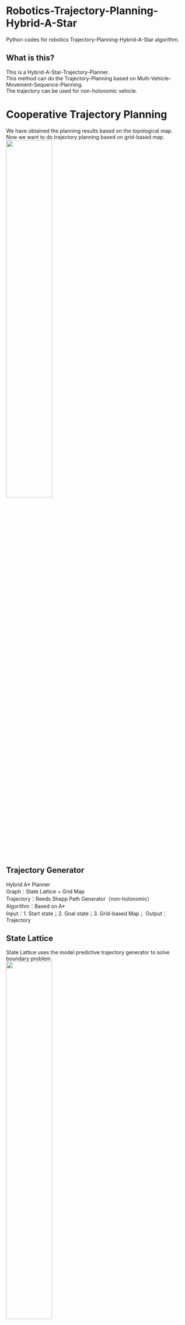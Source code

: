 # Robotics-Trajectory-Planning-Hybrid-A-Star
Python codes for robotics Trajectory-Planning-Hybrid-A-Star algorithm.
## What is this?
This is a Hybrid-A-Star-Trajectory-Planner. <br>
This method can do the Trajectory-Planning based on Multi-Vehicle-Movement-Sequence-Planning.<br>
The trajectory can be used for non-holonomic vehicle.<br>
# Cooperative Trajectory Planning
We have obtained the planning results based on the topological map.<br>
Now we want to do trajectory planning based on grid-based map.<br>
<img src="https://github.com/ChenBohan/Robotics-Path-Planning-Multi-Vehicle-Movement-Sequence-Planning/blob/master/pic/all_solutions.png" width = "50%" height = "50%" div align=center />

## Trajectory Generator 
Hybrid A* Planner<br>
Graph：State Lattice + Grid Map<br>
Trajectory：Reeds Shepp Path Generator（non-holonomic）<br>
Algorithm：Based on A*<br>
Input：1. Start state；2. Goal state；3. Grid-based Map；
Output：Trajectory

## State Lattice
State Lattice uses the model predictive trajectory generator to solve boundary problem.<br>
<img src="https://github.com/AtsushiSakai/PythonRobotics/raw/master/PathPlanning/ModelPredictiveTrajectoryGenerator/lookuptable.png?raw=True" width = "50%" height = "50%" div align=center />

Ref:<br>

[Optimal rough terrain trajectory generation for wheeled mobile robots](https://www.ri.cmu.edu/pub_files/pub1/thrun_sebastian_1996_1/thrun_sebastian_1996_1.pdf "Learning metric-topological maps for indoor mobile robot navigation")
[State Space Sampling of Feasible Motions for High-Performance Mobile Robot Navigation in Complex Environments](http://www.frc.ri.cmu.edu/~alonzo/pubs/papers/JFR_08_SS_Sampling.pdf)

## Reeds Shepp Path
Ref:<br>
[Practical Search Techniques in Path Planning for Autonomous Driving](https://ai.stanford.edu/~ddolgov/papers/dolgov_gpp_stair08.pdf)






